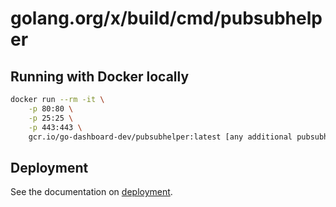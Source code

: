 # golang.org/x/build/cmd/pubsubhelper

## Running with Docker locally

```sh
docker run --rm -it \
    -p 80:80 \
    -p 25:25 \
    -p 443:443 \
    gcr.io/go-dashboard-dev/pubsubhelper:latest [any additional pubsubhelper flags]
```

## Deployment

See the documentation on [deployment](../../doc/deployment.md).
